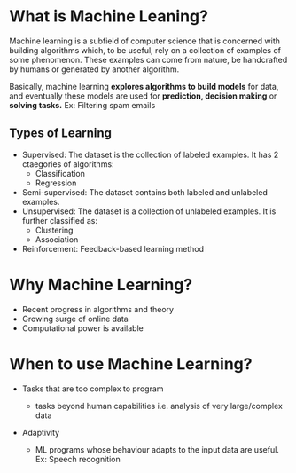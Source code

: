 # What is Machine Leaning?

Machine learning is a subfield of computer science that is concerned with building algorithms which, to be useful, rely on a collection of examples of some phenomenon. These examples can come from nature, be handcrafted by humans or generated by another algorithm.

Basically, machine learning **explores algorithms to build models** for data, and eventually these models are used for **prediction, decision making** or **solving tasks.** Ex: Filtering spam emails

## Types of Learning 

- Supervised: The dataset is the collection of labeled examples. It has 2 ctaegories of algorithms:
  - Classification
  - Regression
- Semi-supervised: The dataset contains both labeled and unlabeled examples. 
- Unsupervised: The dataset is a collection of unlabeled examples. It is further classified as:
  - Clustering 
  - Association
- Reinforcement: Feedback-based learning method 

# Why Machine Learning?

- Recent progress in algorithms and theory 
- Growing surge of online data
- Computational power is available 

# When to use Machine Learning? 

- Tasks that are too complex to program 
  - tasks beyond human capabilities i.e. analysis of very large/complex data
  
- Adaptivity
  - ML programs whose behaviour adapts to the input data are useful. Ex: Speech recognition
